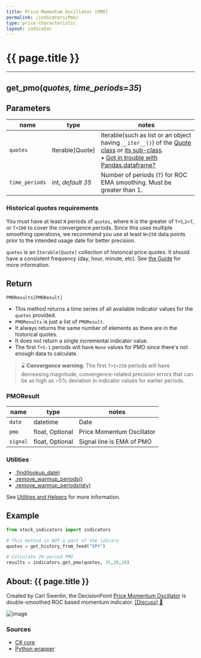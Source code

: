 ```yaml
---
title: Price Momentum Oscillator (PMO)
permalink: /indicators/Pmo/
type: price-characteristic
layout: indicator
---
```


# {{ page.title }}

<hr>

## **get_pmo**(*quotes, time_periods=35*)

## Parameters

| name | type | notes
| -- |-- |--
| `quotes` | Iterable[Quote] | Iterable(such as list or an object having `__iter__()`) of the [Quote class]({{site.baseurl}}/guide/#historical-quotes) or [its sub-class]({{site.baseurl}}/guide/#using-custom-quote-classes). <br><span class='qna-dataframe'> • [Got in trouble with Pandas.dataframe?]({{site.baseurl}}/guide/#using-pandasdataframe) </span>
| `time_periods` | int, *default 35* | Number of periods (`T`) for ROC EMA smoothing.  Must be greater than 1.

### Historical quotes requirements

You must have at least `N` periods of `quotes`, where `N` is the greater of `T+S`,`2×T`, or `T+100` to cover the convergence periods.  Since this uses multiple smoothing operations, we recommend you use at least `N+250` data points prior to the intended usage date for better precision.

`quotes` is an `Iterable[Quote]` collection of historical price quotes.  It should have a consistent frequency (day, hour, minute, etc).  See [the Guide]({{site.baseurl}}/guide/#historical-quotes) for more information.

## Return

```python
PMOResults[PMOResult]
```

- This method returns a time series of all available indicator values for the `quotes` provided.
- `PMOResults` is just a list of `PMOResult`.
- It always returns the same number of elements as there are in the historical quotes.
- It does not return a single incremental indicator value.
- The first `T+S-1` periods will have `None` values for PMO since there's not enough data to calculate.

> :hourglass: **Convergence warning**: The first `T+S+250` periods will have decreasing magnitude, convergence-related precision errors that can be as high as ~5% deviation in indicator values for earlier periods.

### PMOResult

| name | type | notes
| -- |-- |--
| `date` | datetime | Date
| `pmo` | float, Optional | Price Momentum Oscillator
| `signal` | float, Optional | Signal line is EMA of PMO

### Utilities

- [.find(lookup_date)]({{site.baseurl}}/utilities#find-indicator-result-by-date)
- [.remove_warmup_periods()]({{site.baseurl}}/utilities#remove-warmup-periods)
- [.remove_warmup_periods(qty)]({{site.baseurl}}/utilities#remove-warmup-periods)

See [Utilities and Helpers]({{site.baseurl}}/utilities#utilities-for-indicator-results) for more information.

## Example

```python
from stock_indicators import indicators

# This method is NOT a part of the library.
quotes = get_history_from_feed("SPY")

# Calculate 20-period PMO
results = indicators.get_pmo(quotes, 35,20,10)
```

## About: {{ page.title }}

Created by Carl Swenlin, the DecisionPoint [Price Momentum Oscillator](https://school.stockcharts.com/doku.php?id=technical_indicators:dppmo) is double-smoothed ROC based momentum indicator.
[[Discuss] :speech_balloon:]({{site.github.base_repository_url}}/discussions/244 "Community discussion about this indicator")

![image]({{site.charturl}}/Pmo.png)

### Sources

- [C# core]({{site.base_sourceurl}}/m-r/Pmo/Pmo.cs)
- [Python wrapper]({{site.sourceurl}}/pmo.py)
